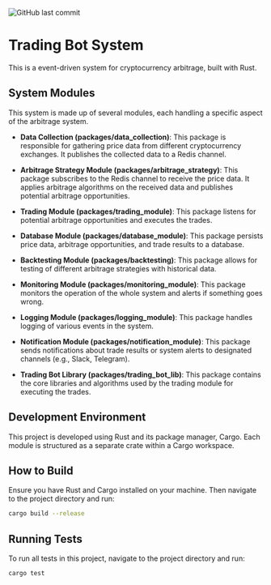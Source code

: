 ![GitHub last commit](https://img.shields.io/github/last-commit/UranusLin/beta-fullstack-assignment)
# Trading Bot System

This is a event-driven system for cryptocurrency arbitrage, built with Rust.

## System Modules

This system is made up of several modules, each handling a specific aspect of the arbitrage system.

* **Data Collection (packages/data_collection)**: This package is responsible for gathering price data from different cryptocurrency exchanges. It publishes the collected data to a Redis channel.

* **Arbitrage Strategy Module (packages/arbitrage_strategy)**: This package subscribes to the Redis channel to receive the price data. It applies arbitrage algorithms on the received data and publishes potential arbitrage opportunities.

* **Trading Module (packages/trading_module)**: This package listens for potential arbitrage opportunities and executes the trades.

* **Database Module (packages/database_module)**: This package persists price data, arbitrage opportunities, and trade results to a database.

* **Backtesting Module (packages/backtesting)**: This package allows for testing of different arbitrage strategies with historical data.

* **Monitoring Module (packages/monitoring_module)**: This package monitors the operation of the whole system and alerts if something goes wrong.

* **Logging Module (packages/logging_module)**: This package handles logging of various events in the system.

* **Notification Module (packages/notification_module)**: This package sends notifications about trade results or system alerts to designated channels (e.g., Slack, Telegram).

* **Trading Bot Library (packages/trading_bot_lib)**: This package contains the core libraries and algorithms used by the trading module for executing the trades.

## Development Environment

This project is developed using Rust and its package manager, Cargo. Each module is structured as a separate crate within a Cargo workspace.

## How to Build

Ensure you have Rust and Cargo installed on your machine. Then navigate to the project directory and run:

```bash
cargo build --release
```

## Running Tests

To run all tests in this project, navigate to the project directory and run:

```bash
cargo test
```

